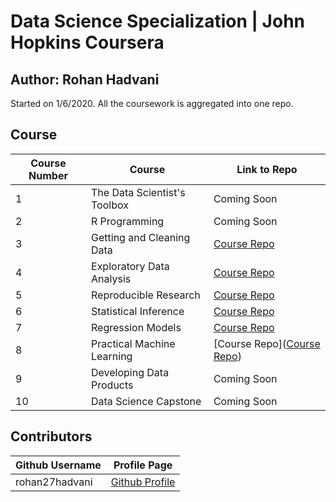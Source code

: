 # Data Science Specialization | John Hopkins Coursera
## Author: Rohan Hadvani <br />

Started on 1/6/2020. 
All the coursework is aggregated into one repo.

## Course 
Course Number | Course | Link to Repo |
--- | --- | --- |
1 |  The Data Scientist's Toolbox | Coming Soon |
2 |  R Programming | Coming Soon | 
3 |  Getting and Cleaning Data |  [Course Repo](https://github.com/rohan27hadvani/datasciencecoursera/tree/master/3.%20Getting%20and%20Cleaning%20Data) | 
4 |  Exploratory Data Analysis |  [Course Repo](https://github.com/rohan27hadvani/datasciencecoursera/tree/master/4.%20Exploratory%20Data%20Analysis) | 
5 |  Reproducible Research |  [Course Repo](https://github.com/rohan27hadvani/datasciencecoursera/tree/master/5.%20Reproducible%20Research) | 
6 |  Statistical Inference |  [Course Repo](https://github.com/rohan27hadvani/datasciencecoursera/tree/master/6.%20Statistical%20Inference) |
7 |  Regression Models | [Course Repo](https://github.com/rohan27hadvani/datasciencecoursera/tree/master/7.%20Regression%20Models)  |
8 |  Practical Machine Learning |  [Course Repo]([Course Repo](https://github.com/rohan27hadvani/datasciencecoursera/tree/master/7.%20Regression%20Models)) |
9 |  Developing Data Products |  Coming Soon |
10 |  Data Science Capstone |  Coming Soon |


## Contributors
Github Username | Profile Page | 
--- | --- |
rohan27hadvani | [Github Profile](https://github.com/Rohan27Hadvani) |
